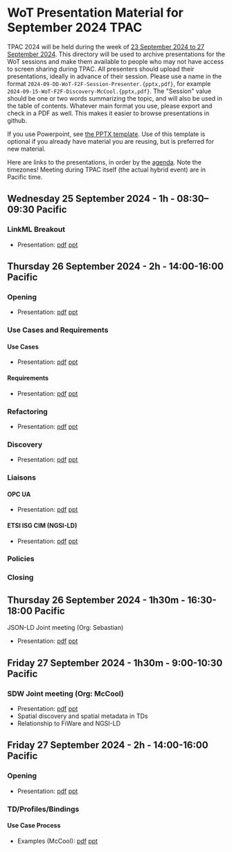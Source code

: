 # WoT Presentation Material for September 2024 TPAC
TPAC 2024 will be held during the week of 
[23 September 2024 to 27 September 2024](https://www.w3.org/WoT/IG/wiki/Wiki_for_F2F_2024_planning).
This directory will be used to archive presentations for the WoT sessions
and make them available to people
who may not have access to screen sharing during TPAC.
All presenters should upload their presentations, ideally in advance of their session.
Please use a name in the format `2024-09-DD-WoT-F2F-Session-Presenter.{pptx,pdf}`,
for example `2024-09-15-WoT-F2F-Discovery-McCool.{pptx,pdf}`.  The "Session" value should be one
or two words summarizing the topic, and will also be used in the table of contents.
Whatever main format you use, please export and check in a PDF as well.
This makes it easier to browse presentations in github.

If you use Powerpoint, see 
[the PPTX template](Template-2024-09-DD-WoT-TPAC-Session-Presenter.pptx).
Use of this template is optional if you already have material you are reusing,
but is preferred for new material.

Here are links to the presentations, in order by the
[agenda](https://www.w3.org/WoT/IG/wiki/Wiki_for_F2F_2024_planning#Agenda).
Note the timezones!
Meeting during TPAC itself (the actual hybrid event) are in Pacific time.

## Wednesday 25 September 2024 - 1h - 08:30–09:30 Pacific

### LinkML Breakout
* Presentation: [pdf](https://github.com/w3c/wot/blob/main/PRESENTATIONS/2024-09-tpac/2024-09-25-Breakout-LinkML_One_Year_Update.pdf) [ppt](https://github.com/w3c/wot/blob/main/PRESENTATIONS/2024-09-tpac/2024-09-25-Breakout-LinkML_One_Year_Update.pptx)

## Thursday 26 September 2024 - 2h - 14:00-16:00 Pacific
### Opening
* Presentation: [pdf](https://github.com/w3c/wot/blob/main/PRESENTATIONS/2024-09-tpac/2024-09-26-WoT-TPAC-Opening-McCool.pdf) [ppt](https://github.com/w3c/wot/blob/main/PRESENTATIONS/2024-09-tpac/2024-09-26-WoT-TPAC-Opening-McCool.pptx)
### Use Cases and Requirements
#### Use Cases
* Presentation: [pdf](https://github.com/w3c/wot/blob/main/PRESENTATIONS/2024-09-tpac/2024-09-26-WoT-TPAC-UseCases-Mizushima.pdf) [ppt](https://github.com/w3c/wot/blob/main/PRESENTATIONS/2024-09-tpac/2024-09-26-WoT-TPAC-UseCases-Mizushima.pptx)
#### Requirements
* Presentation: [pdf](https://github.com/w3c/wot/blob/main/PRESENTATIONS/2024-09-tpac/2024-09-26-WoT-TPAC-Requirements-McCool.pdf) [ppt](https://github.com/w3c/wot/blob/main/PRESENTATIONS/2024-09-tpac/2024-09-26-WoT-TPAC-Requirements-McCool.pptx)
### Refactoring
* Presentation: [pdf](https://github.com/w3c/wot/blob/main/PRESENTATIONS/2024-09-tpac/2024-09-26-WoT-TPAC-Refactoring-McCool.pdf) [ppt](https://github.com/w3c/wot/blob/main/PRESENTATIONS/2024-09-tpac/2024-09-26-WoT-TPAC-Refactoring-McCool.pptx)
### Discovery
* Presentation: [pdf](https://github.com/w3c/wot/blob/main/PRESENTATIONS/2024-09-tpac/2024-09-26-WoT-TPAC-Discovery-McCool.pdf) [ppt](https://github.com/w3c/wot/blob/main/PRESENTATIONS/2024-09-tpac/2024-09-26-WoT-TPAC-Discovery-McCool.pptx)

### Liaisons
#### OPC UA 
* Presentation: [pdf](https://github.com/w3c/wot/blob/main/PRESENTATIONS/2024-09-tpac/2024-09-26-WoT-TPAC-Liaisons-OPCUA-Sebastian.pdf) [ppt](https://github.com/w3c/wot/blob/main/PRESENTATIONS/2024-09-tpac/2024-09-26-WoT-TPAC-Liaisons-OPCUA-Sebastian.pptx)
#### ETSI ISG CIM (NGSI-LD)
* Presentation: [pdf](https://github.com/w3c/wot/blob/main/PRESENTATIONS/2024-09-tpac/2024-09-26-WoT-TPAC-Liaisons-ETSI-ISG-CIM-McCool.pdf) [ppt](https://github.com/w3c/wot/blob/main/PRESENTATIONS/2024-09-tpac/2024-09-26-WoT-TPAC-Liaisons-ETSI-ISG-CIM-McCool.pptx)

### Policies
### Closing

## Thursday 26 September 2024 - 1h30m - 16:30-18:00 Pacific
JSON-LD Joint meeting (Org: Sebastian)
* Presentation: [pdf](https://github.com/w3c/wot/blob/main/PRESENTATIONS/2024-09-tpac/2024-09-26-WoT-TPAC-JSON-LD-Sebastian.pdf) [ppt](https://github.com/w3c/wot/blob/main/PRESENTATIONS/2024-09-tpac/2024-09-26-WoT-TPAC-JSON-LD-Sebastian.pptx)

## Friday 27 September 2024 - 1h30m - 9:00-10:30 Pacific
### SDW Joint meeting (Org: McCool)
* Presentation: [pdf](https://github.com/w3c/wot/blob/main/PRESENTATIONS/2024-09-tpac/2024-09-27-WoT-TPAC-SDW-McCool.pdf) [ppt](https://github.com/w3c/wot/blob/main/PRESENTATIONS/2024-09-tpac/2024-09-27-WoT-TPAC-SDW-McCool.pptx)
* Spatial discovery and spatial metadata in TDs
* Relationship to FiWare and NGSI-LD

## Friday 27 September 2024 - 2h - 14:00-16:00 Pacific
### Opening
* Presentation: [pdf](https://github.com/w3c/wot/blob/main/PRESENTATIONS/2024-09-tpac/2024-09-27-WoT-TPAC-Opening-McCool.pdf) [ppt](https://github.com/w3c/wot/blob/main/PRESENTATIONS/2024-09-tpac/2024-09-27-WoT-TPAC-Opening-McCool.pptx)

### TD/Profiles/Bindings
#### Use Case Process
* Examples (McCool): [pdf](https://github.com/w3c/wot/blob/main/PRESENTATIONS/2024-09-tpac/2024-09-27-WoT-TPAC-UseCase-Requirements-Examples-McCool.pdf) [ppt](https://github.com/w3c/wot/blob/main/PRESENTATIONS/2024-09-tpac/2024-09-27-WoT-TPAC-UseCase-Requirements-Examples-McCool.pptx)


